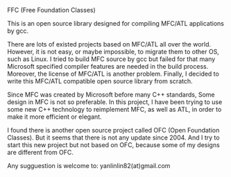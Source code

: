 FFC (Free Foundation Classes)

This is an open source library designed for compiling
MFC/ATL applications by gcc.

There are lots of existed projects based on MFC/ATL all
over the world. However, it is not easy, or maybe
impossible, to migrate them to other OS, such as Linux.
I tried to build MFC source by gcc but failed for that
many Microsoft specified compiler features are needed
in the build process. Moreover, the license of MFC/ATL is
another problem. Finally, I decided to write this MFC/ATL
compatible open source library from scratch.

Since MFC was created by Microsoft before many C++
standards, Some design in MFC is not so preferable.
In this project, I have been trying to use some new C++
technology to reimplement MFC, as well as ATL, in order
to make it more efficient or elegant.

I found there is another open source project called OFC
(Open Foundation Classes). But it seems that there is not
any update since 2004. And I try to start this new project
but not based on OFC, because some of my designs are
different from OFC.

Any sugguestion is welcome to: yanlinlin82(at)gmail.com